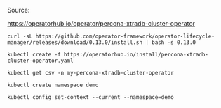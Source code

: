 Source:

https://operatorhub.io/operator/percona-xtradb-cluster-operator

``` 
curl -sL https://github.com/operator-framework/operator-lifecycle-manager/releases/download/0.13.0/install.sh | bash -s 0.13.0
```

``` 
kubectl create -f https://operatorhub.io/install/percona-xtradb-cluster-operator.yaml
```

```
kubectl get csv -n my-percona-xtradb-cluster-operator
```

```
kubectl create namespace demo
```

```
kubectl config set-context --current --namespace=demo
```

